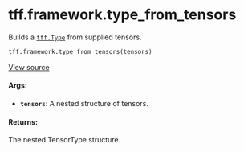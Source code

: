 <div itemscope itemtype="http://developers.google.com/ReferenceObject">
<meta itemprop="name" content="tff.framework.type_from_tensors" />
<meta itemprop="path" content="Stable" />
</div>

# tff.framework.type_from_tensors

Builds a <a href="../../tff/Type.md"><code>tff.Type</code></a> from supplied
tensors.

```python
tff.framework.type_from_tensors(tensors)
```

<a target="_blank" href="http://github.com/tensorflow/federated/tree/master/tensorflow_federated/python/core/impl/type_utils.py">View
source</a>

<!-- Placeholder for "Used in" -->

#### Args:

*   <b>`tensors`</b>: A nested structure of tensors.

#### Returns:

The nested TensorType structure.
